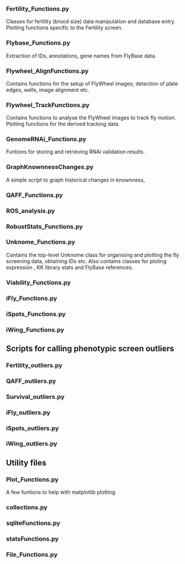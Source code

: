 ### Fertility_Functions.py

Classes for fertility (brood size) data manipulation and database entry.
Plotting functions specific to the Fertility screen.

### Flybase_Functions.py

Extraction of IDs, annotations, gene names from FlyBase data.

### Flywheel_AlignFunctions.py

Contains functions for the setup of FlyWheel images; detection of plate edges, wells, image alignment etc.

### Flywheel_TrackFunctions.py

Contains functions to analyse the FlyWheel images to track fly motion.
Plotting functions for the derived tracking data.

### GenomeRNAi_Functions.py

Funtions for storing and retrieving RNAi validation results.

### GraphKnownnessChanges.py

A simple script to graph historical changes in knownness,

### QAFF_Functions.py

### ROS_analysis.py

### RobustStats_Functions.py

### Unknome_Functions.py

Contains the top-level Unknome class for organising and plotting the fly screening data, obtaining IDs etc.
Also contains classes for ploting expression , KK library stats and FlyBase references.

### Viability_Functions.py

### iFly_Functions.py

### iSpots_Functions.py

### iWing_Functions.py

## Scripts for calling phenotypic screen outliers

### Fertility_outliers.py

### QAFF_outliers.py

### Survival_outliers.py

### iFly_outliers.py

### iSpots_outliers.py

### iWing_outliers.py

## Utility files

### Plot_Functions.py

A few funtions to help with matplotlib plotting.

### collections.py

### sqliteFunctions.py

### statsFunctions.py

### File_Functions.py
